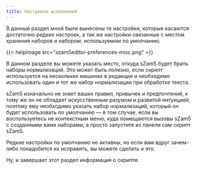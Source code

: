 ```yaml
---
title: Настройки исполнения
---
```


В данный раздел мной были вынесены те настройки, которые касаются достаточно редких настроек, а так же настройки связанные с местом хранения наборов и набором, используемом по умолчанию.

{{< helpimage src="szam5editor-preferences-misc.png" >}}

В данном разделе вы можете указать место, откуда sZam5 будет брать наборы нормализаций. Это может быть полезно, если скрипт используется на нескольких машинах в редакции и необходимо использовать один и тот же набор нормализации при обработке текста.

sZam5 изначально не знает ваших правил, привычек и предпочтений, к тому же он не обладает искусственным разумом и развитой интуицией, поэтому ему необходимо указать набор нормализаций, который он будет использовать по умолчанию —  в том случае, если вы воспользуетесь не контекстным меню, куда помещаются вызовы sZam5 с созданными вами наборами, а просто запустите из панели сам скрипт sZam5.

Редкие настройки по умолчанию не активны, но если вам вдруг зачем-либо понадобится их исправить, вы можете сделать и это.

Ну, и завершает этот раздел информация о скрипте.